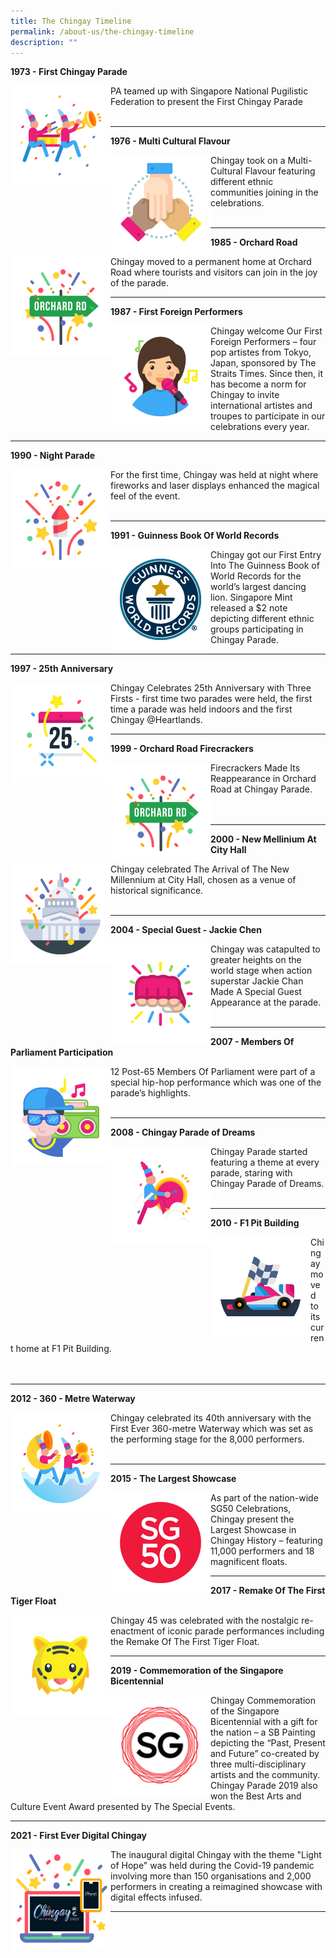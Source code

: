 ```yaml
---
title: The Chingay Timeline
permalink: /about-us/the-chingay-timeline
description: ""
---
```

**1973 - First Chingay Parade**

<img src="/images/About%20Us/Timeline/first-chingay-parade.png" alt="first chingay parade" style="width:160px; float:left;right-margin:20px;"/>

PA teamed up with Singapore National Pugilistic Federation to present the First Chingay Parade<br><br>

<hr/>

**1976 - Multi Cultural Flavour**

<img src="/images/About%20Us/Timeline/multi-cultural-flavour.png" style="width:160px; float:left;right-padding:20px;"/>

Chingay took on a Multi-Cultural Flavour featuring different ethnic communities joining in the celebrations.<br><br>

<hr/>

**1985 - Orchard Road**

<img src="/images/About%20Us/Timeline/orchard-road.png" alt="orchard road" style="width:160px; float:left;"/>

Chingay moved to a permanent home at Orchard Road where tourists and visitors can join in the joy of the parade.<br>

<hr/>

**1987 - First Foreign Performers**

<img src="/images/About%20Us/Timeline/1987.png" alt="first foreign performers" style="width:160px; float:left;"/>

Chingay welcome Our First Foreign Performers – four pop artistes from Tokyo, Japan, sponsored by The Straits Times. Since then, it has become a norm for Chingay to invite international artistes and troupes to participate in our celebrations every year.

<hr/>

**1990 - Night Parade**

<img src="/images/About%20Us/Timeline/1990.png" alt="night parade" style="width:160px; float:left;"/>

For the first time, Chingay was held at night where fireworks and laser displays enhanced the magical feel of the event.<br><br>

<hr/>

**1991 - Guinness Book Of World Records**

<img src="/images/About%20Us/Timeline/1991.png" alt="guinness book of world records" style="width:160px; float:left;"/>

Chingay got our First Entry Into The Guinness Book of World Records for the world’s largest dancing lion. Singapore Mint released a $2 note depicting different ethnic groups participating in Chingay Parade.

<hr/>

**1997 - 25th Anniversary**

<img src="/images/About%20Us/Timeline/1997.png" alt="25th anniversary" style="width:160px; float:left;"/>

Chingay Celebrates 25th Anniversary with Three Firsts - first time two parades were held, the first time a parade was held indoors and the first Chingay @Heartlands.

<hr/>

**1999 - Orchard Road Firecrackers**

<img src="/images/About%20Us/Timeline/orchard-road.png" alt="orchard road firecrackers" style="width:160px; float:left;"/>

Firecrackers Made Its Reappearance in Orchard Road at Chingay Parade.<br><br><br>

<hr/>

**2000 - New Mellinium At City Hall**

<img src="/images/About%20Us/Timeline/2000.png" alt="new mellinium at city hall" style="width:160px; float:left;"/>

Chingay celebrated The Arrival of The New Millennium at City Hall, chosen as a venue of historical significance.<br><br>

<hr/>

**2004 - Special Guest - Jackie Chen**

<img src="/images/About%20Us/Timeline/2004.png" alt="special guest - jackie chen" style="width:160px; float:left;"/>

Chingay was catapulted to greater heights on the world stage when action superstar Jackie Chan Made A Special Guest Appearance at the parade.<br><br>

<hr/>

**2007 - Members Of Parliament Participation**

<img src="/images/About%20Us/Timeline/2007.png" alt="members of parliament participation" style="width:160px; float:left;"/>

12 Post-65 Members Of Parliament were part of a special hip-hop performance which was one of the parade’s highlights.<br><br>

<hr/>

**2008 - Chingay Parade of Dreams**

<img src="/images/About%20Us/Timeline/2008.png" alt="chingay parade of dreams" style="width:160px; float:left;"/>

Chingay Parade started featuring a theme at every parade, staring with Chingay Parade of Dreams.<br><br>

<hr/>

**2010 - F1 Pit Building**

<img src="/images/About%20Us/Timeline/2010.png" alt="f1 pit building" style="width:160px; float:left;"/>

Chingay moved to its current home at F1 Pit Building.<br><br><br>

<hr/>

**2012 - 360 - Metre Waterway**

<img src="/images/About%20Us/Timeline/2012.png" alt="360 metre waterway" style="width:160px; float:left;"/>

Chingay celebrated its 40th anniversary with the First Ever 360-metre Waterway which was set as the performing stage for the 8,000 performers.<br><br>

<hr/>

**2015 - The Largest Showcase**

<img src="/images/About%20Us/Timeline/2015.png" alt="the largest showcase" style="width:160px; float:left;"/>

As part of the nation-wide SG50 Celebrations, Chingay present the Largest Showcase in Chingay History – featuring 11,000 performers and 18 magnificent floats.

<hr/>

**2017 - Remake Of The First Tiger Float**

<img src="/images/About%20Us/Timeline/2017.png" alt="remake of the first tiger float" style="width:160px; float:left;"/>

Chingay 45 was celebrated with the nostalgic re-enactment of iconic parade performances including the Remake Of The First Tiger Float.

<hr/>

**2019 - Commemoration of the Singapore Bicentennial**

<img src="/images/About%20Us/Timeline/2019.png" alt="2commemoration of the singapore bicentennial" style="width:160px; float:left;"/>

Chingay Commemoration of the Singapore Bicentennial with a gift for the nation – a SB Painting depicting the “Past, Present and Future” co-created by three multi-disciplinary artists and the community. Chingay Parade 2019 also won the Best Arts and Culture Event Award presented by The Special Events.

<hr/>

**2021 - First Ever Digital Chingay**

<img src="/images/About%20Us/Timeline/2021.png" alt="first ever digital chingay" style="width:160px; float:left;"/>

The inaugural digital Chingay with the theme "Light of Hope" was held during the Covid-19 pandemic involving more than 150 organisations and 2,000 performers in creating a reimagined showcase with digital effects infused.

<hr/>